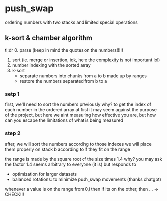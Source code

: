 # push\_swap

ordering numbers with two stacks and limited special operations

## k-sort & chamber algorithm

tl;dr
0. parse (keep in mind the quotes on the numbers!!!!)
1. sort (ie. merge or insertion, idk, here the complexity is not important lol)
2. number indexing with the sorted array
3. k-sort
	- separate numbers into chunks from a to b made up by ranges
	- restore the numbers separated from b to a

### setp 1

first, we'll need to sort the numbers previously
why? to get the index of each number in the ordered array
at first it may seem against the purpose of the project, but here we aint measuring how effective you are, but how can you escape the limitations of what is being measured

### step 2

after, we will sort the numbers according to those indexes
we will place them properly on stack b according to if they fit on the range

the range is made by the square root of the size times 1.4
why? you may ask
the factor 1.4 seems arbitrary to everyone (it is) but responds to
- optimization for larger datasets
- balanced rotations: to minimize push\_swap movements
(thanks chatgpt)


whenever a value is on the range from 0,i then
if its on the other, then ...
-> CHECK!!!
